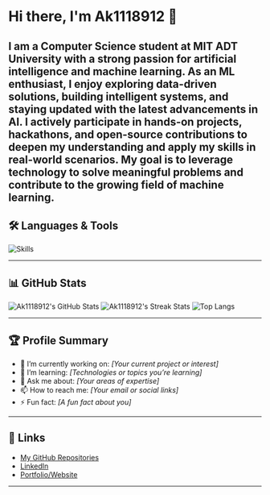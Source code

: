 # Hi there, I'm Ak1118912 👋

I am a Computer Science student at MIT ADT University with a strong passion for artificial intelligence and machine learning. As an ML enthusiast, I enjoy exploring data-driven solutions, building intelligent systems, and staying updated with the latest advancements in AI. I actively participate in hands-on projects, hackathons, and open-source contributions to deepen my understanding and apply my skills in real-world scenarios. My goal is to leverage technology to solve meaningful problems and contribute to the growing field of machine learning.
---

## 🛠️ Languages & Tools

<p align="left">
  <img src="https://skillicons.dev/icons?i=tensorflow,py,java,cpp,c,js,html,css,sql,react,nodejs,git,github,linux" alt="Skills" />
</p>

---

## 📊 GitHub Stats

![Ak1118912's GitHub Stats](https://github-readme-stats.vercel.app/api?username=Ak1118912&show_icons=true&theme=default)
![Ak1118912's Streak Stats](https://streak-stats.demolab.com?user=Ak1118912&theme=default)
![Top Langs](https://github-readme-stats.vercel.app/api/top-langs/?username=Ak1118912&layout=compact)

---

## 🏆 Profile Summary

- 🔭 I’m currently working on: *[Your current project or interest]*
- 🌱 I’m learning: *[Technologies or topics you’re learning]*
- 💬 Ask me about: *[Your areas of expertise]*
- 📫 How to reach me: *[Your email or social links]*
- ⚡ Fun fact: *[A fun fact about you]*

---

## 🔗 Links

- [My GitHub Repositories](https://github.com/Ak1118912?tab=repositories)
- [LinkedIn](https://www.linkedin.com/in/your-linkedin) <!-- Replace with your actual LinkedIn URL -->
- [Portfolio/Website](https://your-website.com) <!-- Replace with your actual website if available -->

---

<!-- 
Skill icons powered by https://skillicons.dev [1][4]
GitHub stats generated by https://github.com/anuraghazra/github-readme-stats [6]
Markdown badges and logos available at https://github.com/Ileriayo/markdown-badges and https://github.com/yurijserrano/Github-Profile-Readme-Logos [7][8]
-->


<!--
**Ak1118912/Ak1118912** is a ✨ _special_ ✨ repository because its `README.md` (this file) appears on your GitHub profile.

Here are some ideas to get you started:

- 🔭 I’m currently working on ...
- 🌱 I’m currently learning ...
- 👯 I’m looking to collaborate on ...
- 🤔 I’m looking for help with ...
- 💬 Ask me about ...
- 📫 How to reach me: ...
- 😄 Pronouns: ...
- ⚡ Fun fact: ...
-->
